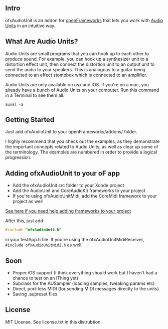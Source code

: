 Intro
-----

ofxAudioUnit is an addon for [openFrameworks](http://www.openframeworks.cc/) that lets you work with [Audio Units](http://en.wikipedia.org/wiki/Audio_Units) in an intuitive way.

What Are Audio Units?
---------------------

Audio Units are small programs that you can hook up to each other to produce sound. For example, you can hook up a synthesizer unit to a distortion effect unit, then connect the distortion unit to an output unit to send the audio to your speakers. This is analogous to a guitar being connected to an effect stompbox which is connected to an amplifier.

Audio Units are only available on osx and iOS. If you're on a mac, you already have a bunch of Audio Units on your computer. Run this command in a Terminal to see them all: 

```
auval -a
```

Getting Started
---------------

Just add ofxAudioUnit to your openFrameworks/addons/ folder.

I highly recommend that you check out the examples, as they demonstrate the important concepts related to Audio Units, as well as clear up some of the terminology. The examples are numbered in order to provide a logical progression.

Adding ofxAudioUnit to your oF app
---------------------------------

* Add the ofxAudioUnit src folder to your Xcode project
* Add the AudioUnit and CoreAudioKit frameworks to your project
* If you're using ofxAudioUnitMidi, add the CoreMidi framework to your project as well

[See here if you need help adding frameworks to your project](http://stackoverflow.com/questions/3352664/how-to-add-existing-frameworks-in-xcode-4)

After this, just add
```C++
#include "ofxAudioUnit.h"
```
in your testApp.h file. If you're using the ofxAudioUnitMidiReceiver, `#include ofxAudioUnitMidi.h` as well.

Soon
---------------
* Proper iOS support (I think everything should work but I haven't had a chance to test on an iThing yet)
* Subclass for the AUSampler (loading samples, tweaking params etc)
* Direct, port-less MIDI (for sending MIDI messages directly to the units)
* Saving .aupreset files

License
----------

MIT License. See license.txt in this distrubtion.
